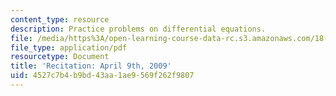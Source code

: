 ```yaml
---
content_type: resource
description: Practice problems on differential equations.
file: /media/https%3A/open-learning-course-data-rc.s3.amazonaws.com/18-034-honors-differential-equations-spring-2009/4527c7b4b9bd43aa1ae9569f262f9807_MIT18_034s09_rec14_4_9.pdf
file_type: application/pdf
resourcetype: Document
title: 'Recitation: April 9th, 2009'
uid: 4527c7b4-b9bd-43aa-1ae9-569f262f9807
---
```

